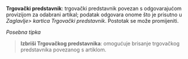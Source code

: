 **Trgovački predstavnik**: trgovački predstavnik povezan s odgovarajućom provizijom za odabrani artikal; podatak odgovara onome što je prisutno u *Zaglavlje> kartica Trgovački predstavnik*. Postotak se može promijeniti.

*Posebna tipka*

> **Izbriši Trgovačkog predstavnika**: omogućuje brisanje trgovačkog predstavnika povezanog s artiklom.
